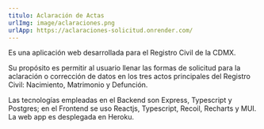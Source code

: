 ```yaml
---
titulo: Aclaración de Actas
urlImg: image/aclaraciones.png
urlApp: https://aclaraciones-solicitud.onrender.com/
---
```


Es una aplicación web desarrollada para el Registro Civil de la CDMX.

 Su propósito es permitir al usuario llenar las formas de 
solicitud para la aclaración o corrección de datos en los tres
actos principales del Registro Civil: Nacimiento, Matrimonio y Defunción.

 Las tecnologías empleadas en el Backend son Express, Typescript y Postgres;
en el Frontend se uso Reactjs, Typescript, Recoil, Recharts y MUI. La 
web app es desplegada en Heroku.
